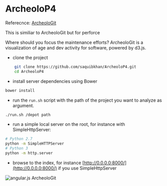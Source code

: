 ArcheoloP4
===========

Referecnce: [ArcheoloGit](https://github.com/marmelab/ArcheoloGit)

This is similiar to ArcheoloGit but for perforce

Where should you focus the maintenance efforts? ArcheoloGit is a visualization of age and dev activity for software, powered by d3.js.


* clone the project

```sh
    git clone https://github.com/saquibkhan/ArcheoloP4.git
    cd ArcheoloP4
```

* install server dependencies using Bower

```sh
bower install
```

* run the `run.sh` script with the path of the project you want to analyze as argument.

```sh
./run.sh /depot path
```

* run a simple local server on the root, for instance with SimpleHttpServer:

```sh
# Python 2.7
python -m SimpleHTTPServer
# Python 3
python -m http.server
```

* browse to the index, for instance [http://0.0.0.0:8000/](http://0.0.0.0:8000/) if you use SimpleHttpServer

![angular.js ArcheoloGit](http://marmelab.com/ArcheoloGit/angularjs.png)